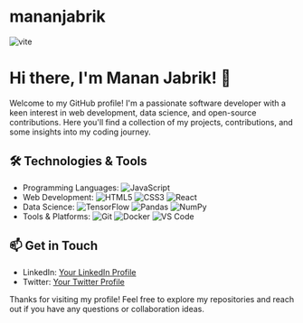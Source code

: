 # mananjabrik

![vite](https://github.com/user-attachments/assets/5852241e-910d-479f-a0de-445dd4ca6f25)

# Hi there, I'm Manan Jabrik! 👋

Welcome to my GitHub profile! I'm a passionate software developer with a keen interest in web development, data science, and open-source contributions. Here you'll find a collection of my projects, contributions, and some insights into my coding journey.

## 🛠️ Technologies & Tools

- Programming Languages: ![JavaScript](https://img.shields.io/badge/-JavaScript-333333?style=flat&logo=javascript)
- Web Development: ![HTML5](https://img.shields.io/badge/-HTML5-333333?style=flat&logo=html5) ![CSS3](https://img.shields.io/badge/-CSS3-333333?style=flat&logo=css3) ![React](https://img.shields.io/badge/-React-333333?style=flat&logo=react)
- Data Science: ![TensorFlow](https://img.shields.io/badge/-TensorFlow-333333?style=flat&logo=tensorflow) ![Pandas](https://img.shields.io/badge/-Pandas-333333?style=flat&logo=pandas) ![NumPy](https://img.shields.io/badge/-NumPy-333333?style=flat&logo=numpy)
- Tools & Platforms: ![Git](https://img.shields.io/badge/-Git-333333?style=flat&logo=git) ![Docker](https://img.shields.io/badge/-Docker-333333?style=flat&logo=docker) ![VS Code](https://img.shields.io/badge/-VS%20Code-333333?style=flat&logo=visual-studio-code)

## 📫 Get in Touch

- LinkedIn: [Your LinkedIn Profile](https://www.linkedin.com/in/abdul-manan-48638198)
- Twitter: [Your Twitter Profile](https://twitter.com/manan_jabrik)

Thanks for visiting my profile! Feel free to explore my repositories and reach out if you have any questions or collaboration ideas.
